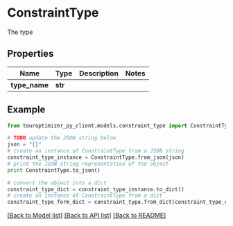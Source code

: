# ConstraintType

The type

## Properties

Name | Type | Description | Notes
------------ | ------------- | ------------- | -------------
**type_name** | **str** |  | 

## Example

```python
from touroptimizer_py_client.models.constraint_type import ConstraintType

# TODO update the JSON string below
json = "{}"
# create an instance of ConstraintType from a JSON string
constraint_type_instance = ConstraintType.from_json(json)
# print the JSON string representation of the object
print ConstraintType.to_json()

# convert the object into a dict
constraint_type_dict = constraint_type_instance.to_dict()
# create an instance of ConstraintType from a dict
constraint_type_form_dict = constraint_type.from_dict(constraint_type_dict)
```
[[Back to Model list]](../README.md#documentation-for-models) [[Back to API list]](../README.md#documentation-for-api-endpoints) [[Back to README]](../README.md)


